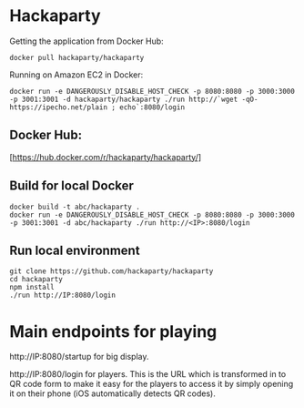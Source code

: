 # Hackaparty

Getting the application from Docker Hub:
```
docker pull hackaparty/hackaparty
```

Running on Amazon EC2 in Docker:
```
docker run -e DANGEROUSLY_DISABLE_HOST_CHECK -p 8080:8080 -p 3000:3000 -p 3001:3001 -d hackaparty/hackaparty ./run http://`wget -qO- https://ipecho.net/plain ; echo`:8080/login
```

## Docker Hub:
[https://hub.docker.com/r/hackaparty/hackaparty/]

## Build for local Docker
```
docker build -t abc/hackaparty .
docker run -e DANGEROUSLY_DISABLE_HOST_CHECK -p 8080:8080 -p 3000:3000 -p 3001:3001 -d abc/hackaparty ./run http://<IP>:8080/login
```

## Run local environment
```
git clone https://github.com/hackaparty/hackaparty
cd hackaparty
npm install
./run http://IP:8080/login
```

# Main endpoints for playing
http://IP:8080/startup for big display.

http://IP:8080/login for players.  This is the URL which is transformed in to QR code form to make it easy for the players to access it by simply opening it on their phone (iOS automatically detects QR codes).